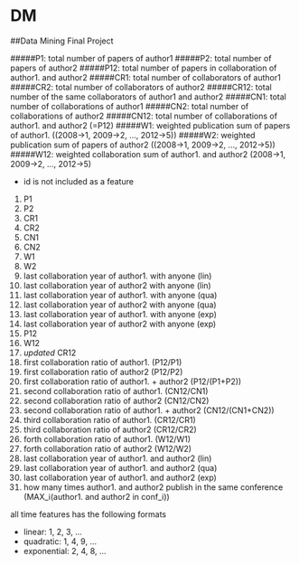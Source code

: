 # DM
##Data Mining Final Project


#####P1: total number of papers of author1
#####P2: total number of papers of author2
#####P12: total number of papers in collaboration of author1. and author2
#####CR1: total number of collaborators of author1
#####CR2: total number of collaborators of author2
#####CR12: total number of the same collaborators of author1 and author2
#####CN1: total number of collaborations of author1
#####CN2: total number of collaborations of author2
#####CN12: total number of collaborations of author1. and author2 (=P12)
#####W1: weighted publication sum of papers of author1. ((2008->1, 2009->2, ..., 2012->5))
#####W2: weighted publication sum of papers of author2 ((2008->1, 2009->2, ..., 2012->5))
#####W12: weighted collaboration sum of author1. and author2 (2008->1, 2009->2, ..., 2012->5)

* id is not included as a feature


1. P1
1. P2
1. CR1
1. CR2
1. CN1
1. CN2
1. W1
1. W2
1. last collaboration year of author1. with anyone (lin)
1. last collaboration year of author2 with anyone (lin)
1. last collaboration year of author1. with anyone (qua)
1. last collaboration year of author2 with anyone (qua)
1. last collaboration year of author1. with anyone (exp)
1. last collaboration year of author2 with anyone (exp)
1. P12
1. W12
1. *updated* CR12
1. first collaboration ratio of author1. (P12/P1)
1. first collaboration ratio of author2 (P12/P2)
1. first collaboration ratio of author1. + author2 (P12/(P1+P2))
1. second collaboration ratio of author1. (CN12/CN1)
1. second collaboration ratio of author2 (CN12/CN2)
1. second collaboration ratio of author1. + author2 (CN12/(CN1+CN2))
1. third collaboration ratio of author1. (CR12/CR1)
1. third collaboration ratio of author2 (CR12/CR2)
1. forth collaboration ratio of author1. (W12/W1)
1. forth collaboration ratio of author2 (W12/W2)
1. last collaboration year of author1. and author2 (lin)
1. last collaboration year of author1. and author2 (qua)
1. last collaboration year of author1. and author2 (exp)
1. how many times author1. and author2 publish in the same conference (MAX_i(author1. and author2 in conf_i))

all time features has the following formats
* linear: 1, 2, 3, ...
* quadratic: 1, 4, 9, ...
* exponential: 2, 4, 8, ...


